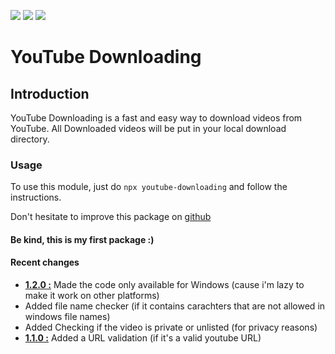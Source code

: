 <img src="https://img.shields.io/github/languages/code-size/sivelswhy/youtube-downloader?style=for-the-badge"> <img src="https://img.shields.io/github/stars/sivelswhy/youtube-downloader?style=for-the-badge"> <a href="https://www.npmjs.com/package/youtube-downloading"></a><img src="https://img.shields.io/npm/v/youtube-downloading?style=for-the-badge">

# YouTube Downloading

## Introduction

YouTube Downloading is a fast and easy way to download videos from YouTube. All Downloaded videos will be put in your local download directory.

### Usage

To use this module, just do `npx youtube-downloading` and follow the instructions.

Don't hesitate to improve this package on [github](https://github.com/sivelswhy/youtube-downloader)

#### Be kind, this is my first package :)

#### Recent changes

- <u>**1.2.0 :**</u> Made the code only available for Windows (cause i'm lazy to make it work on other platforms)
- Added file name checker (if it contains carachters that are not allowed in windows file names)
- Added Checking if the video is private or unlisted (for privacy reasons)
- <u>**1.1.0 :**</u> Added a URL validation (if it's a valid youtube URL)
